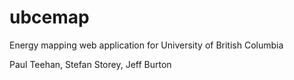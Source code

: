 ubcemap
=======

Energy mapping web application for University of British Columbia

Paul Teehan, Stefan Storey, Jeff Burton
